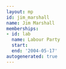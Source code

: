 ```yaml
---
layout: mp
id: jim_marshall
name: Jim Marshall
memberships:
- id: lab
  name: Labour Party
  start: 
  end: '2004-05-17'
autogenerated: true
---
```


